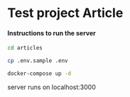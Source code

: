 # Test project Article

#### Instructions to run the server
```bash
cd articles 
```
```bash
cp .env.sample .env
```
```bash
docker-compose up -d
```  
server runs on localhost:3000

